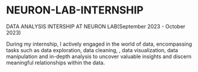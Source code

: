 # NEURON-LAB-INTERNSHIP
DATA ANALYSIS INTERSHIP AT NEURON LAB(September 2023 - October 2023)

During my internship, I actively engaged in the world of data, encompassing tasks such as data exploration,  data cleaning, , data visualization, data manipulation and in-depth analysis to uncover valuable insights and discern meaningful relationships within the data.


